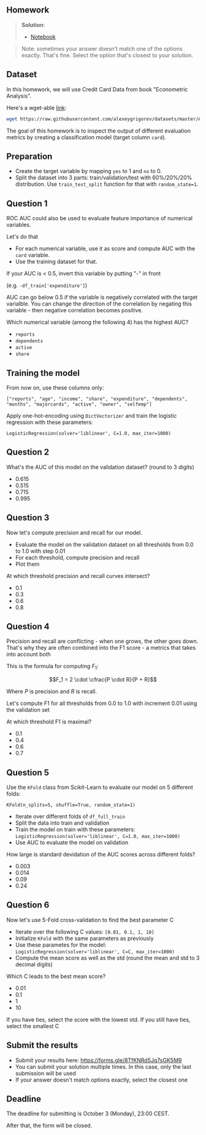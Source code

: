 ## Homework

> **Solution**:
> * [Notebook](homework_4.ipynb)

> Note: sometimes your answer doesn't match one of the options exactly. That's fine. 
Select the option that's closest to your solution.


## Dataset

In this homework, we will use Credit Card Data from book "Econometric Analysis".

Here's a wget-able [link](https://raw.githubusercontent.com/alexeygrigorev/datasets/master/AER_credit_card_data.csv):

```bash
wget https://raw.githubusercontent.com/alexeygrigorev/datasets/master/AER_credit_card_data.csv
```
The goal of this homework is to inspect the output of different evaluation metrics by creating a classification model (target column `card`). 


## Preparation

* Create the target variable by mapping `yes` to 1 and `no` to 0. 
* Split the dataset into 3 parts: train/validation/test with 60%/20%/20% distribution. Use `train_test_split` function for that with `random_state=1`.


## Question 1

ROC AUC could also be used to evaluate feature importance of numerical variables. 

Let's do that

* For each numerical variable, use it as score and compute AUC with the `card` variable.
* Use the training dataset for that.

If your AUC is < 0.5, invert this variable by putting "-" in front

(e.g. `-df_train['expenditure']`)

AUC can go below 0.5 if the variable is negatively correlated with the target varialble. You can change the direction of the correlation by negating this variable - then negative correlation becomes positive.

Which numerical variable (among the following 4) has the highest AUC?

- `reports`
- `dependents`
- `active`
- `share`


## Training the model

From now on, use these columns only:

```
["reports", "age", "income", "share", "expenditure", "dependents", "months", "majorcards", "active", "owner", "selfemp"]
```

Apply one-hot-encoding using `DictVectorizer` and train the logistic regression with these parameters:

```
LogisticRegression(solver='liblinear', C=1.0, max_iter=1000)
```


## Question 2

What's the AUC of this model on the validation dataset? (round to 3 digits)

- 0.615
- 0.515
- 0.715
- 0.995


## Question 3

Now let's compute precision and recall for our model.

* Evaluate the model on the validation dataset on all thresholds from 0.0 to 1.0 with step 0.01
* For each threshold, compute precision and recall
* Plot them


At which threshold precision and recall curves intersect?

* 0.1
* 0.3
* 0.6
* 0.8


## Question 4

Precision and recall are conflicting - when one grows, the other goes down. That's why they are often combined into the F1 score - a metrics that takes into account both

This is the formula for computing $F_1$:

$$F_1 = 2 \cdot \cfrac{P \cdot R}{P + R}$$

Where $P$ is precision and $R$ is recall.

Let's compute F1 for all thresholds from 0.0 to 1.0 with increment 0.01 using the validation set

At which threshold F1 is maximal?

- 0.1
- 0.4
- 0.6
- 0.7


## Question 5

Use the `KFold` class from Scikit-Learn to evaluate our model on 5 different folds:

```
KFold(n_splits=5, shuffle=True, random_state=1)
```

* Iterate over different folds of `df_full_train`
* Split the data into train and validation
* Train the model on train with these parameters: `LogisticRegression(solver='liblinear', C=1.0, max_iter=1000)`
* Use AUC to evaluate the model on validation


How large is standard devidation of the AUC scores across different folds?

- 0.003
- 0.014
- 0.09
- 0.24


## Question 6

Now let's use 5-Fold cross-validation to find the best parameter C

* Iterate over the following C values: `[0.01, 0.1, 1, 10]`
* Initialize `KFold` with the same parameters as previously
* Use these parametes for the model: `LogisticRegression(solver='liblinear', C=C, max_iter=1000)`
* Compute the mean score as well as the std (round the mean and std to 3 decimal digits)


Which C leads to the best mean score?

- 0.01
- 0.1
- 1
- 10

If you have ties, select the score with the lowest std. If you still have ties, select the smallest C


## Submit the results

* Submit your results here: https://forms.gle/8TfKNRd5Jq7sGK5M9
* You can submit your solution multiple times. In this case, only the last submission will be used 
* If your answer doesn't match options exactly, select the closest one


## Deadline

The deadline for submitting is October 3 (Monday), 23:00 CEST.

After that, the form will be closed.
